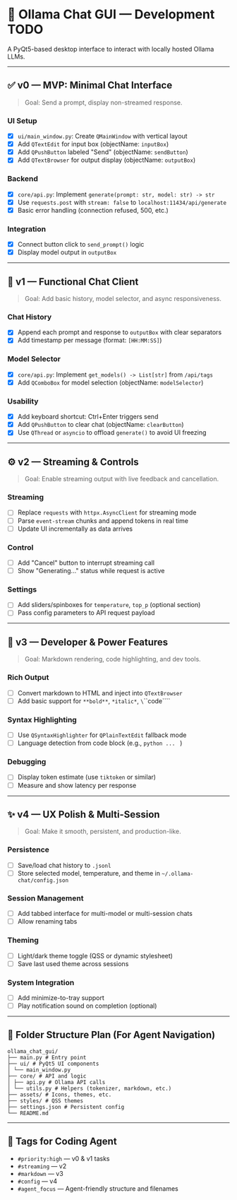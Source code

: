 # 🧠 Ollama Chat GUI — Development TODO

A PyQt5-based desktop interface to interact with locally hosted Ollama LLMs.

---

## ✅ v0 — MVP: Minimal Chat Interface
> Goal: Send a prompt, display non-streamed response.

### UI Setup
- [x] `ui/main_window.py`: Create `QMainWindow` with vertical layout
- [x] Add `QTextEdit` for input box (objectName: `inputBox`)
- [x] Add `QPushButton` labeled "Send" (objectName: `sendButton`)
- [x] Add `QTextBrowser` for output display (objectName: `outputBox`)

### Backend
- [x] `core/api.py`: Implement `generate(prompt: str, model: str) -> str`
- [x] Use `requests.post` with `stream: false` to `localhost:11434/api/generate`
- [x] Basic error handling (connection refused, 500, etc.)

### Integration
- [x] Connect button click to `send_prompt()` logic
- [x] Display model output in `outputBox`

---

## 🚀 v1 — Functional Chat Client
> Goal: Add basic history, model selector, and async responsiveness.

### Chat History
- [x] Append each prompt and response to `outputBox` with clear separators
- [x] Add timestamp per message (format: `[HH:MM:SS]`)

### Model Selector
- [x] `core/api.py`: Implement `get_models() -> List[str]` from `/api/tags`
- [x] Add `QComboBox` for model selection (objectName: `modelSelector`)

### Usability
- [x] Add keyboard shortcut: Ctrl+Enter triggers send
- [x] Add `QPushButton` to clear chat (objectName: `clearButton`)
- [x] Use `QThread` or `asyncio` to offload `generate()` to avoid UI freezing

---

## ⚙️ v2 — Streaming & Controls
> Goal: Enable streaming output with live feedback and cancellation.

### Streaming
- [ ] Replace `requests` with `httpx.AsyncClient` for streaming mode
- [ ] Parse `event-stream` chunks and append tokens in real time
- [ ] Update UI incrementally as data arrives

### Control
- [ ] Add "Cancel" button to interrupt streaming call
- [ ] Show "Generating..." status while request is active

### Settings
- [ ] Add sliders/spinboxes for `temperature`, `top_p` (optional section)
- [ ] Pass config parameters to API request payload

---

## 🧠 v3 — Developer & Power Features
> Goal: Markdown rendering, code highlighting, and dev tools.

### Rich Output
- [ ] Convert markdown to HTML and inject into `QTextBrowser`
- [ ] Add basic support for `**bold**`, `*italic*`, `\`\`\`code\`\`\``

### Syntax Highlighting
- [ ] Use `QSyntaxHighlighter` for `QPlainTextEdit` fallback mode
- [ ] Language detection from code block (e.g., ```python ... ``` )

### Debugging
- [ ] Display token estimate (use `tiktoken` or similar)
- [ ] Measure and show latency per response

---

## ✨ v4 — UX Polish & Multi-Session
> Goal: Make it smooth, persistent, and production-like.

### Persistence
- [ ] Save/load chat history to `.jsonl`
- [ ] Store selected model, temperature, and theme in `~/.ollama-chat/config.json`

### Session Management
- [ ] Add tabbed interface for multi-model or multi-session chats
- [ ] Allow renaming tabs

### Theming
- [ ] Light/dark theme toggle (QSS or dynamic stylesheet)
- [ ] Save last used theme across sessions

### System Integration
- [ ] Add minimize-to-tray support
- [ ] Play notification sound on completion (optional)

---

## 📁 Folder Structure Plan (For Agent Navigation)

```
ollama_chat_gui/
├── main.py # Entry point
├── ui/ # PyQt5 UI components
│ └── main_window.py
├── core/ # API and logic
│ ├── api.py # Ollama API calls
│ └── utils.py # Helpers (tokenizer, markdown, etc.)
├── assets/ # Icons, themes, etc.
├── styles/ # QSS themes
├── settings.json # Persistent config
└── README.md
```

---

## 🔖 Tags for Coding Agent
- `#priority:high` — v0 & v1 tasks
- `#streaming` — v2
- `#markdown` — v3
- `#config` — v4
- `#agent_focus` — Agent-friendly structure and filenames
